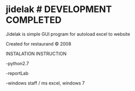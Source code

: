# jidelak # DEVELOPMENT COMPLETED

Jidelak is simple GUI program for autoload excel to website

Created for restaurand © 2008



INSTALATION INSTRUCTION

-python2.7

-reportLab

-windows staff / ms excel, windows 7

